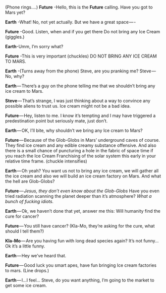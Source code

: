 (Phone rings….)
**Future** -Hello, this is the **Future** calling. Have you got to Mars yet?

**Earth** -What! No, not yet actually. But we have a great space — -

**Future** -Good. Listen, when and if you get there Do not bring any Ice Cream (giggles.)

**Earth**-Umm, I’m sorry what?

**Future** -This is very important (chuckles) DO NOT BRING ANY ICE CREAM TO MARS.

**Earth** -(Turns away from the phone) Steve, are you pranking me?
Steve — No, why?

**Earth** — There’s a guy on the phone telling me that we shouldn’t bring any ice cream to Mars.

**Steve** — That’s strange, I was just thinking about a way to convince any possible aliens to trust us. Ice cream might not be a bad idea.

**Future** — Hey, listen to me. I know it’s tempting and I may have triggered a predestination point but seriously mate, just don’t.

**Earth** — OK, I’ll bite, why shouldn’t we bring any Ice cream to Mars?

**Future** — Because of the Glob-Globs in Mars’ underground caves of course. They find ice cream and any edible creamy substance offensive. And also there is a small chance of puncturing a hole in the fabric of space time if you reach the Ice Cream Franchising of the solar system this early in your relative time frame. (chuckle intensifies)

**Earth** — Oh yeah? You want us not to bring any ice cream, we will gather all the ice cream and also we will build an ice cream factory on Mars. And what the hell are Glob-Globs?

**Future** — *Jesus, they don’t even know about the Glob-Globs* Have you even tried radiation scanning the planet deeper than it’s atmosphere? *What a bunch of fucking idiots.*

**Earth** — Ok, we haven’t done that yet, answer me this: Will humanity find the cure for cancer?

**Future** — You still have cancer? (Kla-Mo, they’re asking for the cure, what should I tell them?)

**Kla-Mo** — Are you having fun with long dead species again? It’s not funny…Ok it’s a little funny.

**Earth** — Hey we’ve heard that.

**Future** — Good luck you smart apes, have fun bringing Ice cream factories to mars. (Line drops.)

**Earth** — I…I feel… Steve, do you want anything, I’m going to the market to get some ice cream.
